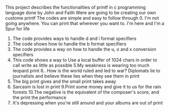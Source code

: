 This project describes the functionalities of printf in c programming language done by John and Faith
Were are going to be creating our own custome printf
The codes are simple and easy to follow through
0. I'm not going anywhere. You can print that wherever you want to. I'm here and I'm a Spur for life
1. The code provides ways to handle d and i format specifiers
2. The code shows how to handle the b format specifiers
3. The code provides a way on how to handle the u, o and x conversion specifiers 
4. This code shows a way to Use a local buffer of 1024 chars in order to call write as little as possible
5.My weakness is wearing too much leopard print
6.. How is the world ruled and led to war? Diplomats lie to journalists and believe these lies when they see them in print
7. The big print gives and the small print takes away
8. Sarcasm is lost in print
9.Print some money and give it to us for the rain forests
10.The negative is the equivalent of the composer's score, and the print the performance
11.  It's depressing when you're still around and your albums are out of print
